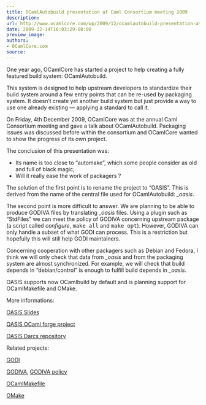 ```yaml
---
title: OCamlAutobuild presentation at Caml Consortium meeting 2009
description:
url: http://www.ocamlcore.com/wp/2009/12/ocamlautobuild-presentation-at-caml-consortium-meeting-2009/
date: 2009-12-14T16:03:29-00:00
preview_image:
authors:
- OCamlCore.com
source:
---
```


<p>One year ago, OCamlCore has started a project to help creating a fully featured build system: OCamlAutobuild.</p>
<p>This system is designed to help upstream developers to standardize their build system around a few entry points that can be re-used by packaging system. It doesn&rsquo;t create yet another build system but just provide a way to use one already existing &mdash; applying a standard to call it.</p>
<p>On Friday, 4th December 2009, OCamlCore was at the annual Caml Consortium meeting and gave a talk about OCamlAutobuild. Packaging issues was discussed before within the consortium and OCamlCore wanted to show the progress of its own project.</p>
<p>The conclusion of this presentation was:</p>
<ul>
<li>Its name is too close to &ldquo;automake&rdquo;, which some people consider as old and full of black magic;</li>
<li>Will it really ease the work of packagers ?</li>
</ul>
<p>The solution of the first point is to rename the project to &ldquo;OASIS&rdquo;. This is derived from the name of the central file used for OCamlAutobuild: <em>_oasis</em>.</p>
<p>The second point is more difficult to answer. We are planning to be able to produce GODIVA files by translating <em>_oasis</em> files. Using a plugin such as &ldquo;StdFiles&rdquo; we can meet the policy of GODIVA concerning upstream package (a script called <em>configure</em>, <tt>make all</tt> and <tt>make opt</tt>). However, GODIVA can only handle a subset of what GODI can process. This is a restriction but hopefully this will still help GODI maintainers.</p>
<p>Concerning cooperation with other packagers such as Debian and Fedora, I think we will only check that data from <em>_oasis</em> and from the packaging system are almost synchronized. For example, we will check that build depends in &ldquo;debian/control&rdquo; is enough to fulfill build depends in <em>_oasis</em>.</p>
<p>OASIS supports now OCamlbuild by default and is planning support for OCamlMakefile and OMake.</p>
<p>More informations:</p>
<p><a href="https://forge.ocamlcore.org/docman/view.php/54/94/Presentation.pdf">OASIS Slides</a></p>
<p><a href="https://forge.ocamlcore.org/projects/ocaml-autobuild/">OASIS OCaml forge project</a></p>
<p><a href="http://darcs.ocamlcore.org/cgi-bin/darcsweb.cgi?r=ocaml-autobuild%3Ba=summary">OASIS Darcs repository</a></p>
<p>Related projects:</p>
<p><a href="http://godi.camlcity.org">GODI</a></p>
<p><a href="http://projects.phauna.org/godiva/">GODIVA</a>, <a href="http://projects.phauna.org/godiva/docs/policy.html">GODIVA policy</a></p>
<p><a href="http://ocaml.info/home/ocaml_sources.html#ocaml-make">OCamlMakefile</a></p>
<p><a href="http://omake.metaprl.org/index.html">OMake</a></p>
<p>&nbsp;</p>

